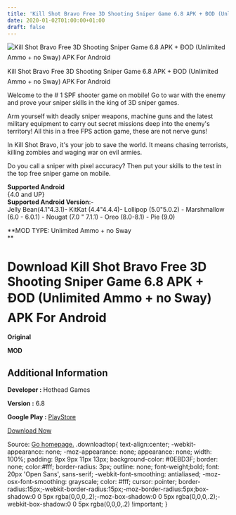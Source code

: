 ```yaml
---
title: 'Kill Shot Bravo Free 3D Shooting Sniper Game 6.8 APK + ÐOD (Unlimited Ammo + no Sway) APK For Android'
date: 2020-01-02T01:00:00+01:00
draft: false
---
```


![Kill Shot Bravo Free 3D Shooting Sniper Game 6.8 APK + ÐOD (Unlimited Ammo + no Sway) APK For Android](https://i1.wp.com/apkhome.net/wp-content/uploads/2019/11/Kill-Shot-Bravo-Free-3D-Shooting-Sniper-Game-6.8-ÐOD-Unlimited-Ammo-no-Sway.png "Kill Shot Bravo Free 3D Shooting Sniper Game 6.8 APK + ÐOD (Unlimited Ammo + no Sway) APK For Android")

  

Kill Shot Bravo Free 3D Shooting Sniper Game 6.8 APK + ÐOD (Unlimited Ammo + no Sway) APK For Android

Welcome to the # 1 SPF shooter game on mobile! Go to war with the enemy and prove your sniper skills in the king of 3D sniper games.

Arm yourself with deadly sniper weapons, machine guns and the latest military equipment to carry out secret missions deep into the enemy's territory! All this in a free FPS action game, these are not nerve guns!

In Kill Shot Bravo, it's your job to save the world. It means chasing terrorists, killing zombies and waging war on evil armies.

Do you call a sniper with pixel accuracy? Then put your skills to the test in the top free sniper game on mobile.

**Supported Android**  
{4.0 and UP}  
**Supported Android Version**:-  
Jelly Bean(4.1"4.3.1)- KitKat (4.4"4.4.4)- Lollipop (5.0"5.0.2) - Marshmallow (6.0 - 6.0.1) - Nougat (7.0 " 7.1.1) - Oreo (8.0-8.1) - Pie (9.0)

**MOD TYPE: Unlimited Ammo + no Sway  
**

Download Kill Shot Bravo Free 3D Shooting Sniper Game 6.8 APK + ÐOD (Unlimited Ammo + no Sway) APK For Android
===============================================================================================================

**Original**

**MOD**

Additional Information
----------------------

**Developer :** Hothead Games

**Version :** 6.8

**Google Play :** [PlayStore](https://play.google.com/store/apps/details?id=com.hotheadgames.google.free.ks2)

  

[Download Now](https://store4app.co/post/kill-shot-bravo-free-3d-shooting-sniper-game-6-8-apk-od-unlimited-ammo-no-sway-apk-for-android_1573679370)

  
Source: [Go homepage.](https://store4app.co/post/kill-shot-bravo-free-3d-shooting-sniper-game-6-8-apk-od-unlimited-ammo-no-sway-apk-for-android_1573679370) .downloadtop{ text-align:center; -webkit-appearance: none; -moz-appearance: none; appearance: none; width: 100%; padding: 9px 9px 11px 13px; background-color: #0EBD3F; border: none; color:#fff; border-radius: 3px; outline: none; font-weight;bold; font: 20px 'Open Sans', sans-serif; -webkit-font-smoothing: antialiased; -moz-osx-font-smoothing: grayscale; color: #fff; cursor: pointer; border-radius:15px;-webkit-border-radius:15px;-moz-border-radius:5px;box-shadow:0 0 5px rgba(0,0,0,.2);-moz-box-shadow:0 0 5px rgba(0,0,0,.2);-webkit-box-shadow:0 0 5px rgba(0,0,0,.2) !important; }